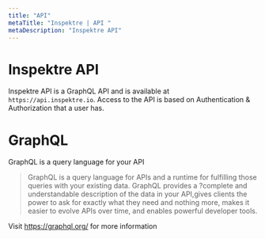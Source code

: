 ```yaml
---
title: "API"
metaTitle: "Inspektre | API "
metaDescription: "Inspektre API"
---
```


# Inspektre API
Inspektre API is a GraphQL API and is available at `https://api.inspektre.io`. Access to the API is based on Authentication & Authorization that a user has.


# GraphQL
GraphQL is a query language for your API

> GraphQL is a query language for APIs and a runtime for fulfilling those queries with your existing data.
> GraphQL provides a ?complete and understandable description of the data in your API,gives clients the
> power to ask for exactly what they need and nothing more, makes it easier to evolve APIs over time, and
> enables powerful developer tools.

Visit https://graphql.org/ for more information